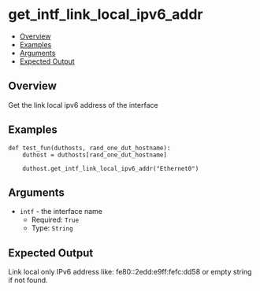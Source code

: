 # get_intf_link_local_ipv6_addr

- [Overview](#overview)
- [Examples](#examples)
- [Arguments](#arguments)
- [Expected Output](#expected-output)

## Overview
Get the link local ipv6 address of the interface

## Examples
```
def test_fun(duthosts, rand_one_dut_hostname):
    duthost = duthosts[rand_one_dut_hostname]

    duthost.get_intf_link_local_ipv6_addr("Ethernet0")
```

## Arguments
 - `intf` - the interface name
    - Required: `True`
    - Type: `String`

## Expected Output
Link local only IPv6 address like: fe80::2edd:e9ff:fefc:dd58 or empty string if not found.

